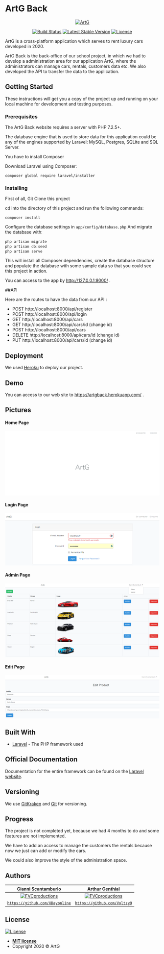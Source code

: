 # ArtG Back


<p align="center">
<a style="justify-content: center" href="https://artgback.herokuapp.com/"><img src="https://upload.wikimedia.org/wikipedia/commons/thumb/6/65/Circle-icons-car.svg/100px-Circle-icons-car.svg.png" title="ArtG" alt="ArtG"></a>
</p>
<p align="center">
<a href="https://artgback.herokuapp.com/"><img src="https://travis-ci.org/laravel/framework.svg" alt="Build Status"></a>
<a href="https://artgback.herokuapp.com/"><img src="https://img.shields.io/badge/stable-v1-blue" alt="Latest Stable Version"></a>
<a href="https://artgback.herokuapp.com/"><img src="https://poser.pugx.org/laravel/framework/license.svg" alt="License"></a>
</p>

ArtG is a cross-platform application which serves to rent luxury cars developed in 2020.

ArtG Back is the back-office of our school project, in which we had to develop a administration area for our application ArtG, where the administrators can manage cars, rentals, customers data etc. We also developed the API to transfer the data to the application. 

## Getting Started

These instructions will get you a copy of the project up and running on your local machine for development and testing purposes.

### Prerequisites

The ArtG Back website requires a server with PHP 7.2.5+.

The database engine that is used to store data for this application could be any of the engines supported by Laravel: MySQL, Postgres, SQLite and SQL Server.

You have to install Composer

Download Laravel using Composer:

```
composer global require laravel/installer
```

### Installing

First of all, Git Clone this project

cd into the directory of this project and run the following commands:
```
composer install
```
Configure the database settings in `app/config/database.php`
And migrate the database with:
```
php artisan migrate
php artisan db:seed
php artisan serve
```
This will install all Composer dependencies, create the database structure and populate the database with some sample data so that you could see this project in action.

You can access to the app by http://127.0.0.1:8000/ .

##API

Here are the routes to have the data from our API :

* POST http://localhost:8000/api/register
* POST http://localhost:8000/api/login
* GET http://localhost:8000/api/cars
* GET http://localhost:8000/api/cars/id (change id)
* POST http://localhost:8000/api/cars
* DELETE http://localhost:8000/api/cars/id (change id)
* PUT http://localhost:8000/api/cars/id (change id)

## Deployment

We used [Heroku](https://www.heroku.com/) to deploy our project.

## Demo

You can access to our web site to https://artgback.herokuapp.com/ .

## Pictures

#### Home Page
![picture](pictures/home.png)
#### Login Page
![picture](pictures/login.png)
#### Admin Page
![picture](pictures/admin.png)
#### Edit Page
![picture](pictures/edit.png)

## Built With

* [Laravel](https://laravel.com/) - The PHP framework used


## Official Documentation

Documentation for the entire framework can be found on the [Laravel website](http://laravel.com/docs).

## Versioning

We use [GitKraken](https://www.gitkraken.com/b) and [Git](https://git-scm.com/) for versioning.

## Progress

The project is not completed yet, because we had 4 months to do and some features are not implemented.

We have to add an access to manage the customers the rentals because now we just can add or modify the cars.

We could also improve the style of the administration space.

## Authors

| <a href="https://github.com/XDayonline" target="_blank">**Gianni Scantamburlo**</a> | <a href="https://github.com/Voltzy9" target="_blank">**Arthur Genthial**</a> |
| :---: |:---:|
| [![FVCproductions](https://avatars0.githubusercontent.com/u/32893447?&s=200)](https://github.com/XDayonline)    |[![FVCproductions](https://avatars1.githubusercontent.com/u/32739409?&s=200)](https://github.com/Voltzy9) | [![FVCproductions](https://avatars1.githubusercontent.com/u/4284691?v=3&s=200)](http://fvcproductions.com)  |
| <a href="http://github.com/fvcproductions" target="_blank">`https://github.com/XDayonline`</a> | <a href="http://github.com/fvcproductions" target="_blank">`https://github.com/Voltzy9`</a> 

## License

[![License](http://img.shields.io/:license-mit-blue.svg?style=flat-square)](http://badges.mit-license.org)

- **[MIT license](http://opensource.org/licenses/mit-license.php)**
- Copyright 2020 © ArtG
